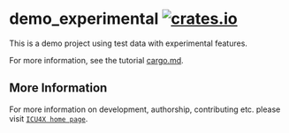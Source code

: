 # demo_experimental [![crates.io](https://img.shields.io/crates/v/demo_experimental)](https://crates.io/crates/demo_experimental)

This is a demo project using test data with experimental features.

For more information, see the tutorial [cargo.md](../../cargo.md).

## More Information

For more information on development, authorship, contributing etc. please visit [`ICU4X home page`](https://github.com/unicode-org/icu4x).
